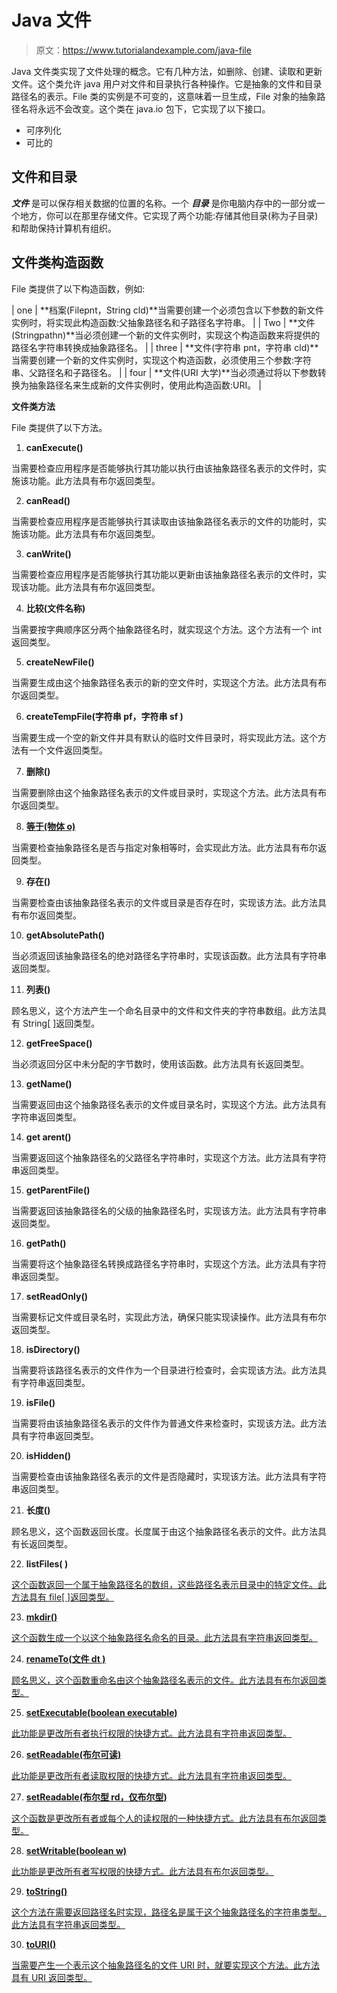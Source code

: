 # Java 文件

> 原文：<https://www.tutorialandexample.com/java-file>

Java 文件类实现了文件处理的概念。它有几种方法，如删除、创建、读取和更新文件。这个类允许 java 用户对文件和目录执行各种操作。它是抽象的文件和目录路径名的表示。File 类的实例是不可变的，这意味着一旦生成，File 对象的抽象路径名将永远不会改变。这个类在 java.io 包下，它实现了以下接口。

*   可序列化
*   可比的

## 文件和目录

***文件*** 是可以保存相关数据的位置的名称。一个 ***目录*** 是你电脑内存中的一部分或一个地方，你可以在那里存储文件。它实现了两个功能:存储其他目录(称为子目录)和帮助保持计算机有组织。

## 文件类构造函数

File 类提供了以下构造函数，例如:



| one | **档案(Filepnt，String cld)**当需要创建一个必须包含以下参数的新文件实例时，将实现此构造函数:父抽象路径名和子路径名字符串。 |
| Two | **文件(Stringpathn)**当必须创建一个新的文件实例时，实现这个构造函数来将提供的路径名字符串转换成抽象路径名。 |
| three | **文件(字符串 pnt，字符串 cld)**当需要创建一个新的文件实例时，实现这个构造函数，必须使用三个参数:字符串、父路径名和子路径名。 |
| four | **文件(URI 大学)**当必须通过将以下参数转换为抽象路径名来生成新的文件实例时，使用此构造函数:URI。 |



**文件类方法**

File 类提供了以下方法。

1.  **canExecute()**

当需要检查应用程序是否能够执行其功能以执行由该抽象路径名表示的文件时，实施该功能。此方法具有布尔返回类型。

2.  **canRead()**

当需要检查应用程序是否能够执行其读取由该抽象路径名表示的文件的功能时，实施该功能。此方法具有布尔返回类型。

3.  **canWrite()**

当需要检查应用程序是否能够执行其功能以更新由该抽象路径名表示的文件时，实现该功能。此方法具有布尔返回类型。

4.  **比较(文件名称)**

当需要按字典顺序区分两个抽象路径名时，就实现这个方法。这个方法有一个 int 返回类型。

5.  **createNewFile()**

当需要生成由这个抽象路径名表示的新的空文件时，实现这个方法。此方法具有布尔返回类型。

6.  **createTempFile(字符串 pf，字符串 sf )**

当需要生成一个空的新文件并具有默认的临时文件目录时，将实现此方法。这个方法有一个文件返回类型。

7.  **删除()**

当需要删除由这个抽象路径名表示的文件或目录时，实现这个方法。此方法具有布尔返回类型。

8.  **<u>等于(物体 o)</u>**

当需要检查抽象路径名是否与指定对象相等时，会实现此方法。此方法具有布尔返回类型。

9.  **存在()**

当需要检查由该抽象路径名表示的文件或目录是否存在时，实现该方法。此方法具有布尔返回类型。

10.  **getAbsolutePath()**

当必须返回该抽象路径名的绝对路径名字符串时，实现该函数。此方法具有字符串返回类型。

11.  **列表()**

顾名思义，这个方法产生一个命名目录中的文件和文件夹的字符串数组。此方法具有 String[ ]返回类型。

12.  **getFreeSpace()**

当必须返回分区中未分配的字节数时，使用该函数。此方法具有长返回类型。

13.  **getName()**

当需要返回由这个抽象路径名表示的文件或目录名时，实现这个方法。此方法具有字符串返回类型。

14.  **get arent()**

当需要返回这个抽象路径名的父路径名字符串时，实现这个方法。此方法具有字符串返回类型。

15.  **getParentFile()**

当需要返回该抽象路径名的父级的抽象路径名时，实现该方法。此方法具有字符串返回类型。

16.  **getPath()**

当需要将这个抽象路径名转换成路径名字符串时，实现这个方法。此方法具有字符串返回类型。

17.  **setReadOnly()**

当需要标记文件或目录名时，实现此方法，确保只能实现读操作。此方法具有布尔返回类型。

18.  **isDirectory()**

当需要将该路径名表示的文件作为一个目录进行检查时，会实现该方法。此方法具有字符串返回类型。

19.  **isFile()**

当需要将由该抽象路径名表示的文件作为普通文件来检查时，实现该方法。此方法具有字符串返回类型。

20.  **isHidden()**

当需要检查由该抽象路径名表示的文件是否隐藏时，实现该方法。此方法具有字符串返回类型。

21.  **长度()**

顾名思义，这个函数返回长度。长度属于由这个抽象路径名表示的文件。此方法具有长返回类型。

22.  **listFiles( )**

 <u>这个函数返回一个属于抽象路径名的数组，这些路径名表示目录中的特定文件。此方法具有 file[ ]返回类型。

23.  **mkdir()**

这个函数生成一个以这个抽象路径名命名的目录。此方法具有字符串返回类型。

24.  **renameTo(文件 dt )**

顾名思义，这个函数重命名由这个抽象路径名表示的文件。此方法具有布尔返回类型。

25.  **setExecutable(boolean executable)**

此功能是更改所有者执行权限的快捷方式。此方法具有字符串返回类型。

26.  **setReadable(布尔可读)**

此功能是更改所有者读取权限的快捷方式。此方法具有字符串返回类型。

27.  **setReadable(布尔型 rd，仅布尔型)**

这个函数是更改所有者或每个人的读权限的一种快捷方式。此方法具有布尔返回类型。

28.  **setWritable(boolean w)**

此功能是更改所有者写权限的快捷方式。此方法具有布尔返回类型。

29.  **toString()**

这个方法在需要返回路径名时实现，路径名是属于这个抽象路径名的字符串类型。此方法具有字符串返回类型。

30.  **toURI()**

当需要产生一个表示这个抽象路径名的文件 URI 时，就要实现这个方法。此方法具有 URI 返回类型。</u>